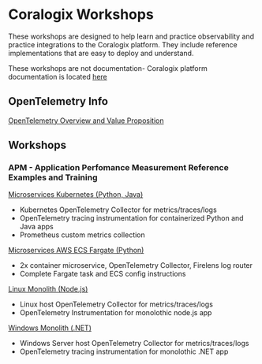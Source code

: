 # Coralogix Workshops

These workshops are designed to help learn and practice observability and practice integrations to the Coralogix platform. They include reference implementations that are easy to deploy and understand.

These workshops are not documentation- Coralogix platform documentation is located [here](https://coralogix.com/docs/)

## OpenTelemetry Info  

[OpenTelemetry Overview and Value Proposition](otel/about-opentelemetry.md)  

## Workshops  

### APM - Application Perfomance Measurement Reference Examples and Training

[Microservices Kubernetes (Python, Java)](otel/microservices-workshop/index.md)  
- Kubernetes OpenTelemetry Collector for metrics/traces/logs  
- OpenTelemetry tracing instrumentation for containerized Python and Java apps  
- Prometheus custom metrics collection  

[Microservices AWS ECS Fargate (Python)](otel/microservices-fargate/index.md)  
- 2x container microservice, OpenTelemetry Collector, Firelens log router  
- Complete Fargate task and ECS config instructions  

[Linux Monolith (Node.js)](otel/monolith-workshop/index.md)
- Linux host OpenTelemetry Collector for metrics/traces/logs  
- OpenTelemetry Instrumentation for monolothic node.js app  

[Windows Monolith (.NET)](otel/dotnet-windows/index.md)
- Windows Server host OpenTelemetry Collector for metrics/traces/logs  
- OpenTelemetry tracing instrumentation for monolothic .NET app    